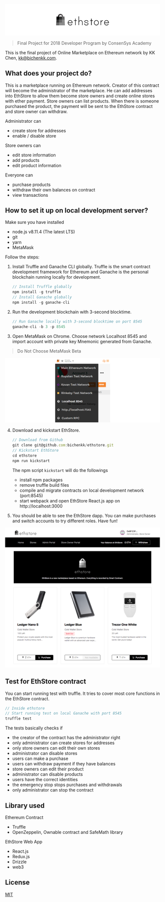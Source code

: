 <img src="https://raw.githubusercontent.com/bichenkk/ethstore/master/materials/logo.png">
 
> Final Project for 2018 Developer Program by ConsenSys Academy

This is the final project of Online Marketplace on Ethereum network by KK Chen, kk@bichenkk.com.

## What does your project do?

This is a marketplace running on Ethereum network.
Creator of this contract will become the administrator of the marketplace. He can add addresses into EthStore to allow them become store owners and create online stores with ether payment.
Store owners can list products. When there is someone purchased the product, the payment will be sent to the EthStore contract and store owner can withdraw.

  Administrator can
  * create store for addresses
  * enable / disable store

  Store owners can
  * edit store information
  * add products
  * edit product information

  Everyone can
  * purchase products
  * withdraw their own balances on contract
  * view transactions

## How to set it up on local development server?

Make sure you have installed
* node.js v8.11.4 (The latest LTS)
* git
* yarn
* MetaMask

Follow the steps:

1. Install Truffle and Ganache CLI globally. Truffle is the smart contract development framework for Ethereum and Ganache is the personal blockchain running locally for development.
    ```javascript
    // Install Truffle globally
    npm install -g truffle
    // Install Ganache globally
    npm install -g ganache-cli
    ```

2. Run the development blockchain with 3-second blocktime.
    ```javascript
    // Run Ganache locally with 3-second blocktime on port 8545
    ganache-cli -b 3 -p 8545
    ```

3. Open MetaMask on Chrome. Choose network Localhost 8545 and import account with private key Mnemonic generated from Ganache.
> Do Not Choose MetaMask Beta
<img src="https://raw.githubusercontent.com/bichenkk/ethstore/master/materials/metamask-instruction.png">

4. Download and kickstart EthStore.
    ```javascript
    // Download from Github
    git clone git@github.com:bichenkk/ethstore.git
    // Kickstart EthStore
    cd ethstore
    npm run kickstart
    ```

    The npm script `kickstart` will do the followings
    * install npm packages
    * remove truffle build files
    * compile and migrate contracts on local development network (port:8545)
    * start webpack and open EthStore React.js app on http://localhost:3000

5. You should be able to see the EthStore dapp. You can make purchases and switch accounts to try different roles. Have fun! 

<img src="https://raw.githubusercontent.com/bichenkk/ethstore/master/materials/screenshot.png">

## Test for EthStore contract

You can start running test with truffle. It tries to cover most core functions in the EthStore contract.

```javascript
// Inside ethstore
// Start running test on local Ganache with port 8545
truffle test
```

The tests basically checks if
* the creator of the contract has the administrator right
* only administrator can create stores for addresses
* only store owners can edit their own stores
* administrator can disable stores
* users can make a purchase
* users can withdraw payment if they have balances
* store owners can edit their product
* administrator can disable products
* users have the correct identities
* the emergency stop stops purchases and withdrawals
* only administrator can stop the contract

## Library used

Ethereum Contract
* Truffle
* OpenZeppelin, Ownable contract and SafeMath library

EthStore Web App
* React.js
* Redux.js
* Drizzle
* web3

## License

[MIT](https://raw.githubusercontent.com/bichenkk/ethstore/master/LICENSE)